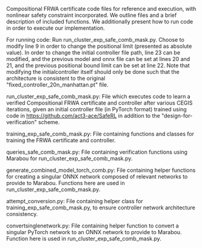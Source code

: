 Compositional FRWA certificate code files for reference and execution, with nonlinear safety constraint incorporated. We outline files and a brief description of included functions. We additionally present how to run code in order to execute our implementation.

For running code: Run run_cluster_exp_safe_comb_mask.py. Choose to modify line 9 in order to change the positional limit (presented as absolute value). In order to change the initial controller file path, line 23 can be modified, and the previous model and onnx file can be set at lines 20 and 21, and the previous positional bound limit can be set at line 22. Note that modifying the initialcontroller itself should only be done such that the architecture is consistent to the original "fixed_controller_20n_manhattan.pt" file.

run_cluster_exp_safe_comb_mask.py: File which executes code to learn a verified Compositional FRWA certificate and controller after various CEGIS iterations, given an initial controller file (in PyTorch format) trained using code in https://github.com/act3-ace/SafeRL in addition to the "design-for-verification" scheme.

training_exp_safe_comb_mask.py: File containing functions and classes for training the FRWA certificate and controller.

queries_safe_comb_mask.py: File containing verification functions using Marabou for run_cluster_exp_safe_comb_mask.py.

generate_combined_model_torch_comb.py: File containing helper functions for creating a singular ONNX network composed of relevant networks to provide to Marabou. Functions here are used in run_cluster_exp_safe_comb_mask.py.

attempt_conversion.py: File containing helper class for training_exp_safe_comb_mask.py, to ensure controller network architecture consistency.

convertsinglenetwork.py: File containing helper function to convert a singular PyTorch network to an ONNX network to provide to Marabou. Function here is used in run_cluster_exp_safe_comb_mask.py.
